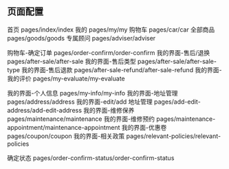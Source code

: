 ## 页面配置

首页 pages/index/index
我的 pages/my/my
购物车 pages/car/car
全部商品 pages/goods/goods
专属顾问 pages/adviser/adviser

购物车-确定订单 pages/order-confirm/order-confirm
我的界面-售后/退换 pages/after-sale/after-sale
我的界面-售后类型 pages/after-sale/after-sale-type
我的界面-售后退款 pages/after-sale-refund/after-sale-refund
我的界面-我的评价 pages/my-evaluate/my-evaluate

我的界面-个人信息 pages/my-info/my-info
我的界面-地址管理 pages/address/address
我的界面-edit/add 地址管理 pages/add-edit-address/add-edit-address
我的界面-维修保养 pages/maintenance/maintenance
我的界面-维修预约 pages/maintenance-appointment/maintenance-appointment
我的界面-优惠卷 pages/coupon/coupon
我的界面-相关政策 pages/relevant-policies/relevant-policies

确定状态 pages/order-confirm-status/order-confirm-status